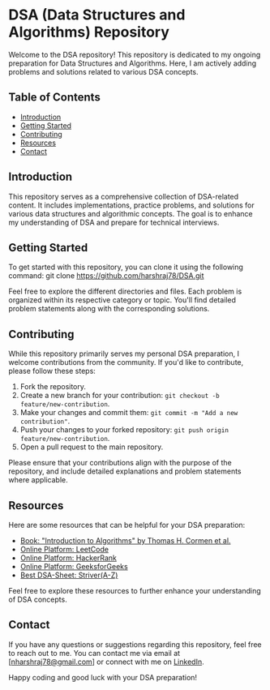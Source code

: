 # DSA (Data Structures and Algorithms) Repository

Welcome to the DSA repository! This repository is dedicated to my ongoing preparation for Data Structures and Algorithms. Here, I am actively adding problems and solutions related to various DSA concepts.

## Table of Contents

- [Introduction](#introduction)
- [Getting Started](#getting-started)
- [Contributing](#contributing)
- [Resources](#resources)
- [Contact](#contact)

## Introduction

This repository serves as a comprehensive collection of DSA-related content. It includes implementations, practice problems, and solutions for various data structures and algorithmic concepts. The goal is to enhance my understanding of DSA and prepare for technical interviews.

## Getting Started

To get started with this repository, you can clone it using the following command:
git clone https://github.com/harshraj78/DSA.git

Feel free to explore the different directories and files. Each problem is organized within its respective category or topic. You'll find detailed problem statements along with the corresponding solutions.

## Contributing

While this repository primarily serves my personal DSA preparation, I welcome contributions from the community. If you'd like to contribute, please follow these steps:

1. Fork the repository.
2. Create a new branch for your contribution: `git checkout -b feature/new-contribution`.
3. Make your changes and commit them: `git commit -m "Add a new contribution"`.
4. Push your changes to your forked repository: `git push origin feature/new-contribution`.
5. Open a pull request to the main repository.

Please ensure that your contributions align with the purpose of the repository, and include detailed explanations and problem statements where applicable.

## Resources

Here are some resources that can be helpful for your DSA preparation:

- [Book: "Introduction to Algorithms" by Thomas H. Cormen et al.](https://mitpress.mit.edu/books/introduction-algorithms-third-edition)
- [Online Platform: LeetCode](https://leetcode.com/)
- [Online Platform: HackerRank](https://www.hackerrank.com/domains/tutorials/10-days-of-statistics)
- [Online Platform: GeeksforGeeks](https://www.geeksforgeeks.org/)
- [Best DSA-Sheet: Striver(A-Z)](https://takeuforward.org/strivers-a2z-dsa-course/strivers-a2z-dsa-course-sheet-2/)

Feel free to explore these resources to further enhance your understanding of DSA concepts.

## Contact

If you have any questions or suggestions regarding this repository, feel free to reach out to me. You can contact me via email at [nharshraj78@gmail.com] or connect with me on [LinkedIn](https://www.linkedin.com/in/harshraj78/).

Happy coding and good luck with your DSA preparation!
